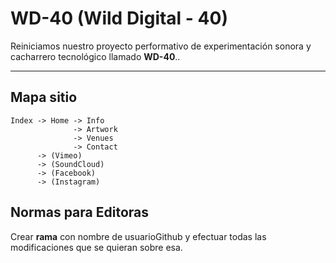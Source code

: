 # WD-40 (Wild Digital - 40)

Reiniciamos nuestro proyecto performativo de experimentación sonora
y cacharrero tecnológico llamado **WD-40**..

---

## Mapa sitio

```
Index -> Home -> Info  
              -> Artwork
              -> Venues
              -> Contact
      -> (Vimeo)
      -> (SoundCloud)
      -> (Facebook)
      -> (Instagram)         
```

## Normas para Editoras

Crear **rama** con nombre de usuarioGithub y efectuar todas las modificaciones
 que se quieran sobre esa.
